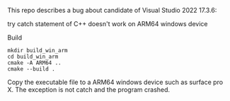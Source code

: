 This repo describes a bug about candidate of Visual Studio 2022 17.3.6:

try catch statement of C++ doesn't work on ARM64 windows device

Build
```shell
mkdir build_win_arm
cd build_win_arm
cmake -A ARM64 ..
cmake --build .
```

Copy the executable file to a ARM64 windows device such as surface pro X.
The exception is not catch and the program crashed.